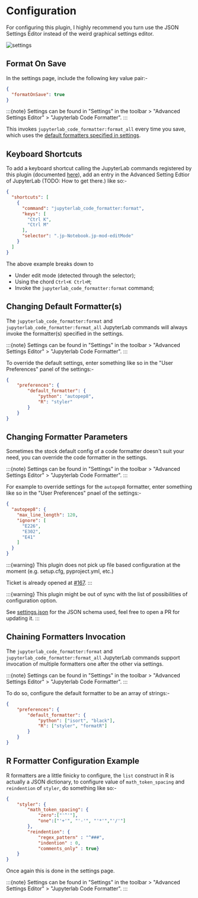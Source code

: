 # Configuration

For configuring this plugin, I highly recommend you turn use the JSON Settings Editor instead of the weird graphical settings editor. 

![settings](_static/settings.gif)

## Format On Save

In the settings page, include the following key value pair:-

```json
{
  "formatOnSave": true
}


```

:::{note}
Settings can be found in "Settings" in the toolbar > "Advanced Settings Editor" > "Jupyterlab Code Formatter".
:::

This invokes `jupyterlab_code_formatter:format_all` every time you save, which uses the [default formatters specified in settings](#changing-default-formatters).

## Keyboard Shortcuts

To add a keyboard shortcut calling the JupyterLab commands registered by this plugin (documented [here](usage.md#preface)), add an entry in the Advanced Setting Edtior of JupyterLab (TODO: How to get there.) like so:-

```json
{
  "shortcuts": [
    {
      "command": "jupyterlab_code_formatter:format",
      "keys": [
        "Ctrl K",
        "Ctrl M"
      ],
      "selector": ".jp-Notebook.jp-mod-editMode"
    }
  ]
}
```

The above example breaks down to

- Under edit mode (detected through the selector);
- Using the chord `Ctrl+K Ctrl+M`;
- Invoke the `jupyterlab_code_formatter:format` command;

## Changing Default Formatter(s)

The `jupyterlab_code_formatter:format` and `jupyterlab_code_formatter:format_all` JupyterLab commands will always invoke the formatter(s) specified in the settings.

:::{note}
Settings can be found in "Settings" in the toolbar > "Advanced Settings Editor" > "Jupyterlab Code Formatter".
:::

To override the default settings, enter something like so in the "User Preferences" panel of the settings:-

```json
{
    "preferences": {
        "default_formatter": {
            "python": "autopep8",
            "R": "styler"
        }
    }
}
```

## Changing Formatter Parameters

Sometimes the stock default config of a code formatter doesn't suit your need, you can override the code formatter in the settings.

:::{note}
Settings can be found in "Settings" in the toolbar > "Advanced Settings Editor" > "Jupyterlab Code Formatter".
:::

For example to override settings for the `autopep8` formatter, enter something like so in the "User Preferences" pnael of the settings:-

```json
{
  "autopep8": {
    "max_line_length": 120,
    "ignore": [
      "E226",
      "E302",
      "E41"
    ]
  }
}
```

:::{warning}
This plugin does not pick up file based configuration at the moment (e.g. setup.cfg, pyproject.yml, etc.)

Ticket is already opened at [#167](https://github.com/ryantam626/jupyterlab_code_formatter/issues/167).
:::

:::{warning}
This plugin might be out of sync with the list of possibilities of configuration option.

See [settings.json](https://github.com/ryantam626/jupyterlab_code_formatter/blob/master/schema/settings.json) for the JSON schema used, feel free to open a PR for updating it.
:::

## Chaining Formatters Invocation

The `jupyterlab_code_formatter:format` and `jupyterlab_code_formatter:format_all` JupyterLab commands support invocation of multiple formatters one after the other via settings.

:::{note}
Settings can be found in "Settings" in the toolbar > "Advanced Settings Editor" > "Jupyterlab Code Formatter".
:::

To do so, configure the default formatter to be an array of strings:-
```json
{
    "preferences": {
        "default_formatter": {
            "python": ["isort", "black"],
            "R": ["styler", "formatR"]
        }
    }
}
```

## R Formatter Configuration Example

R formatters are a little finicky to configure, the `list` construct in R is actually a JSON dictionary, to configure value of `math_token_spacing` and `reindention` of `styler`, do something like so:-

```json
{
    "styler": {
        "math_token_spacing": {
            "zero":["'^'"],
            "one":["'+'", "'-'", "'*'","'/'"]
        },
        "reindention": {
            "regex_pattern" : "^###",
            "indention" : 0,
            "comments_only" : true}
    }
}
```

Once again this is done in the settings page.

:::{note}
Settings can be found in "Settings" in the toolbar > "Advanced Settings Editor" > "Jupyterlab Code Formatter".
:::
